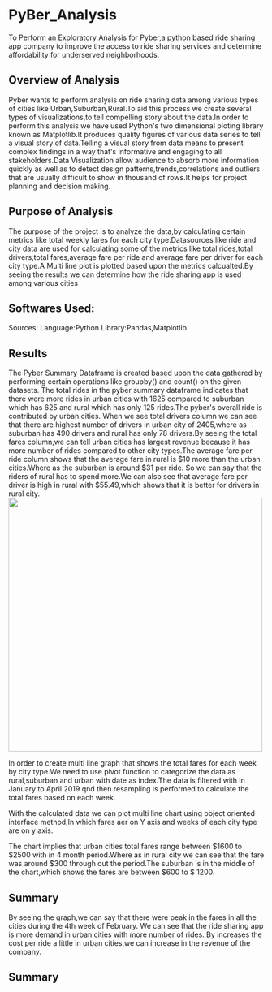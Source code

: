 # PyBer_Analysis
To Perform an Exploratory Analysis for Pyber,a python based ride sharing app company to improve the access to ride sharing services and determine affordability for underserved neighborhoods.

## Overview of Analysis
Pyber wants to perform analysis on ride sharing data among various types of cities like Urban,Suburban,Rural.To aid this process we create several types of visualizations,to tell compelling story about the data.In order to perform this analysis we have used Python's two dimensional ploting library known as Matplotlib.It produces quality figures of various data series to tell a visual story of data.Telling a visual story from data means to present complex findings in a way that's informative and engaging to all stakeholders.Data Visualization allow audience to absorb more information quickly as well as to detect design patterns,trends,correlations and outliers that are usually difficult to show in thousand of rows.It helps for project planning and decision making.
## Purpose of Analysis
The purpose of the project is to analyze the data,by calculating certain metrics like total weekly fares for each city type.Datasources like ride and city data are used for calculating some of the metrics like total rides,total drivers,total fares,average fare per ride and average fare per driver for each city type.A Multi line plot is plotted based upon the metrics calcualted.By seeing the results we can determine how the ride sharing app is used among various cities

## Softwares Used:
Sources:
Language:Python
Library:Pandas,Matplotlib


## Results
The Pyber Summary Dataframe is created based upon the data gathered by performing certain operations like groupby() and count() on the given datasets.
The total rides in the pyber summary dataframe indicates that there were more rides in urban cities with 1625 compared to suburban which has 625 and rural which has only 125 rides.The pyber's overall ride is contributed by urban cities.
When we see total drivers column we can see that there are highest number of drivers in urban city of 2405,where as suburban has 490 drivers and rural has only 78 drivers.By seeing the total fares column,we can tell urban cities has largest revenue because it has more number of rides compared to other city types.The average fare per ride column shows that the average fare in rural is $10 more than the urban cities.Where as the suburban is around $31 per ride.
So we can say that the riders of rural has to spend more.We can also see that average fare per driver is high in rural with $55.49,which shows that it is better for drivers in rural city.
<img src = "" width = 500>

In order to create multi line graph that shows the total fares for each week by city type.We need to use pivot function to categorize the data as rural,suburban and urban with date as index.The data is filtered with in January to April 2019 qnd then resampling is performed to calculate the total fares based on each week.

With  the calculated data we can plot multi line chart using object oriented interface method,In which fares aer on Y axis and weeks of each city type are on y axis.

The chart implies that urban cities total fares range between $1600 to $2500 with in 4 month period.Where as in rural city we can see that the fare was around $300 through out the period.The suburban is in the middle of the chart,which shows the fares are between $600 to $ 1200.

## Summary
By seeing the graph,we can say that there were peak in the fares in all the cities during the 4th week of February.
We can see that the ride sharing app is more demand in urban cities with more number of rides.
By increases the cost per ride a little in urban cities,we can increase in the revenue of the company.


## Summary

